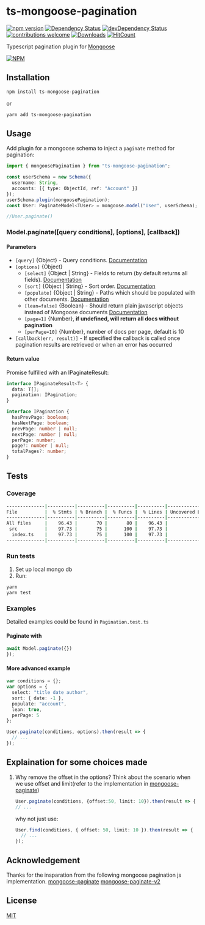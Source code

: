 # ts-mongoose-pagination

[![npm version](https://img.shields.io/npm/v/ts-mongoose-pagination.svg)](https://www.npmjs.com/package/ts-mongoose-pagination.svg)
[![Dependency Status](https://david-dm.org/ycraaron/ts-mongoose-pagination.svg)](https://david-dm.org/ycraaron/ts-mongoose-pagination.svg)
[![devDependency Status](https://david-dm.org/ycraaron/ts-mongoose-pagination/dev-status.svg)](https://david-dm.org/ycraaron/ts-mongoose-pagination/dev-status.svg)
[![contributions welcome](https://img.shields.io/badge/contributions-welcome-brightgreen.svg?style=flat)](https://github.com/aravindnc/mongoose-paginate-v2/issues)
[![Downloads](https://img.shields.io/npm/dm/ts-mongoose-pagination.svg)](https://img.shields.io/npm/dm/ts-mongoose-pagination.svg)
[![HitCount](http://hits.dwyl.io/aravindnc/ts-mongoose-pagination.svg)](http://hits.dwyl.io/ycraaron/ts-mongoose-pagination)

Typescript pagination plugin for [Mongoose](http://mongoosejs.com)

[![NPM](https://nodei.co/npm/ts-mongoose-pagination.png?downloads=true&downloadRank=true&stars=true)](https://www.npmjs.com/package/ts-mongoose-pagination)

## Installation

```sh
npm install ts-mongoose-pagination
```

or

```sh
yarn add ts-mongoose-pagination
```

## Usage

Add plugin for a mongoose schema to inject a `paginate` method for pagination:

```ts
import { mongoosePagination } from "ts-mongoose-pagination";

const userSchema = new Schema({
  username: String,
  accounts: [{ type: ObjectId, ref: "Account" }]
});
userSchema.plugin(mongoosePagination);
const User: PaginateModel<TUser> = mongoose.model("User", userSchema);

//User.paginate()
```

### Model.paginate([query conditions], [options], [callback])

#### **Parameters**

- `[query]` {Object} - Query conditions. [Documentation](https://docs.mongodb.com/manual/tutorial/query-documents/)
- `[options]` {Object}
  - `[select]` {Object | String} - Fields to return (by default returns all fields). [Documentation](http://mongoosejs.com/docs/api.html#query_Query-select)
  - `[sort]` {Object | String} - Sort order. [Documentation](http://mongoosejs.com/docs/api.html#query_Query-sort)
  - `[populate]` {Object | String} - Paths which should be populated with other documents. [Documentation](http://mongoosejs.com/docs/api.html#query_Query-populate)
  - `[lean=false]` {Boolean} - Should return plain javascript objects instead of Mongoose documents [Documentation](http://mongoosejs.com/docs/api.html#query_Query-lean)
  - `[page=1]` {Number}, **if undefined, will return all docs without pagination**
  - `[perPage=10]` {Number}, number of docs per page, default is 10
- `[callback(err, result)]` - If specified the callback is called once pagination results are retrieved or when an error has occurred

#### Return value

Promise fulfilled with an IPaginateResult:

```ts
interface IPaginateResult<T> {
  data: T[];
  pagination: IPagination;
}

interface IPagination {
  hasPrevPage: boolean;
  hasNextPage: boolean;
  prevPage: number | null;
  nextPage: number | null;
  perPage: number;
  page?: number | null;
  totalPages?: number;
}
```

## Tests

### Coverage

```bash
--------------|----------|----------|----------|----------|-------------------|
File          |  % Stmts | % Branch |  % Funcs |  % Lines | Uncovered Line #s |
--------------|----------|----------|----------|----------|-------------------|
All files     |    96.43 |       70 |       80 |    96.43 |                   |
 src          |    97.73 |       75 |      100 |    97.73 |                   |
  index.ts    |    97.73 |       75 |      100 |    97.73 |               116 |
--------------|----------|----------|----------|----------|-------------------|
```

### Run tests

1. Set up local mongo db
2. Run:

```sh
yarn
yarn test
```

### Examples

Detailed examples could be found in `Pagination.test.ts`

#### Paginate with

```ts
await Model.paginate({})
});
```

#### More advanced example

```ts
var conditions = {};
var options = {
  select: "title date author",
  sort: { date: -1 },
  populate: "account",
  lean: true,
  perPage: 5
};

User.paginate(conditions, options).then(result => {
  // ...
});
```

## Explaination for some choices made

1. Why remove the offset in the options?
   Think about the scenario when we use offset and limit(refer to the implementation in [mongoose-paginate](https://github.com/edwardhotchkiss/mongoose-paginate/blob/d06a7d43ac2c404ef522e7cdc52d3de5eebd52e3/index.js#L29))

   ```ts
   User.paginate(conditions, {offset:50, limit: 10}).then(result => {
   // ...
   ```

   why not just use:

   ```ts
   User.find(conditions, { offset: 50, limit: 10 }).then(result => {
     // ...
   });
   ```

## Acknowledgement

Thanks for the insparation from the following mongoose pagination js implementation.
[mongoose-paginate](https://github.com/edwardhotchkiss/mongoose-paginate)
[mongoose-paginate-v2](https://www.npmjs.com/package/mongoose-paginate-v2)

## License

[MIT](LICENSE)
